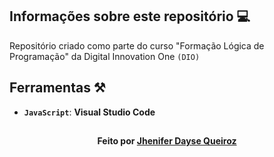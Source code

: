 ## Informações sobre este repositório 💻
Repositório criado como parte do curso "Formação Lógica de Programação" da  Digital Innovation One `(DIO)`

## Ferramentas ⚒️
- <strong>`JavaScript`</strong>: <strong>Visual Studio Code</strong>

## 
<h4 align="center">Feito por <a tex href="https://github.com/JheniferDayse"> Jhenifer Dayse Queiroz</a></h4>
